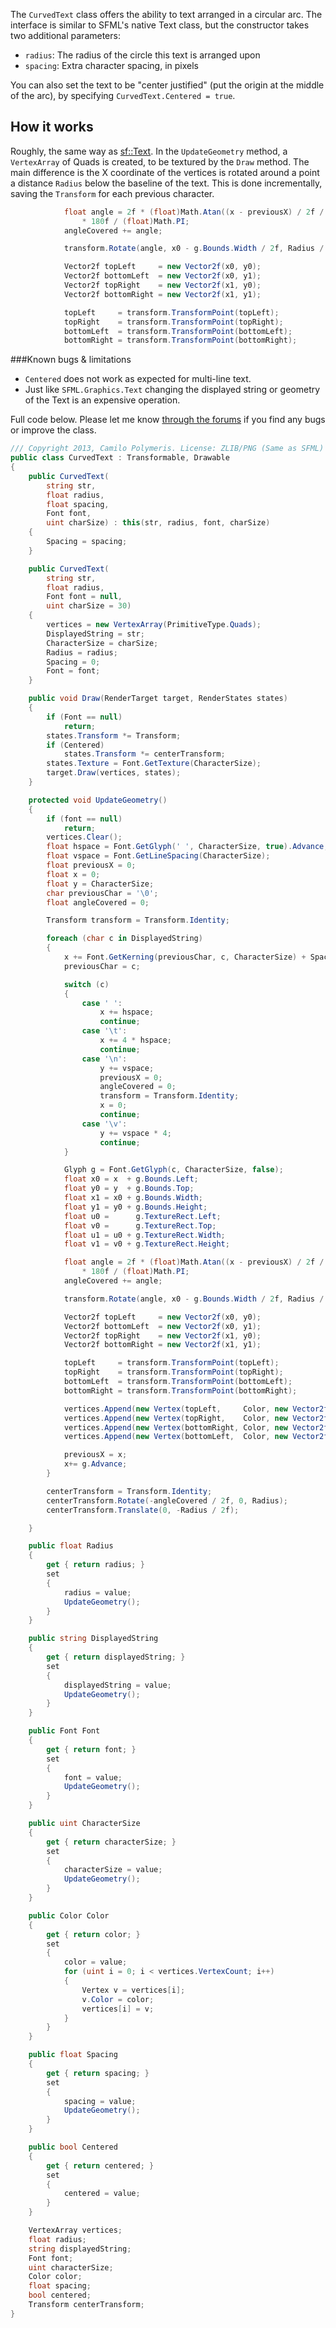 The `CurvedText` class offers the ability to text arranged in a circular arc. The interface is similar to SFML's native Text class, but the constructor takes two additional parameters:

  * `radius`: The radius of the circle this text is arranged upon
  * `spacing`: Extra character spacing, in pixels

You can also set the text to be "center justified" (put the origin at the middle of the arc), by specifying `CurvedText.Centered = true`.

## How it works

Roughly, the same way as [sf::Text](https://github.com/LaurentGomila/SFML/blob/master/src/SFML/Graphics/Text.cpp). In the `UpdateGeometry` method, a `VertexArray` of Quads is created, to be textured by the `Draw` method. The main difference is the X coordinate of the vertices is rotated around a point a distance `Radius` below the baseline of the text. This is done incrementally, saving the `Transform` for each  previous character.

```c#
            float angle = 2f * (float)Math.Atan((x - previousX) / 2f / Radius)
                * 180f / (float)Math.PI;
            angleCovered += angle;

            transform.Rotate(angle, x0 - g.Bounds.Width / 2f, Radius / 2f);

            Vector2f topLeft     = new Vector2f(x0, y0);
            Vector2f bottomLeft  = new Vector2f(x0, y1);
            Vector2f topRight    = new Vector2f(x1, y0);
            Vector2f bottomRight = new Vector2f(x1, y1);

            topLeft     = transform.TransformPoint(topLeft);
            topRight    = transform.TransformPoint(topRight);
            bottomLeft  = transform.TransformPoint(bottomLeft);
            bottomRight = transform.TransformPoint(bottomRight);
```

###Known bugs & limitations

 * `Centered` does not work as expected for multi-line text.
 * Just like `SFML.Graphics.Text` changing the displayed string or geometry of the Text is an expensive operation.

Full code below. Please let me know [through the forums](http://en.sfml-dev.org/forums/index.php?topic=12100.0) if you find any bugs or improve the class.
```c#
/// Copyright 2013, Camilo Polymeris. License: ZLIB/PNG (Same as SFML)
public class CurvedText : Transformable, Drawable
{
    public CurvedText(
        string str,
        float radius,
        float spacing,
        Font font,
        uint charSize) : this(str, radius, font, charSize)
    {
        Spacing = spacing;
    }

    public CurvedText(
        string str,
        float radius,
        Font font = null,
        uint charSize = 30)
    {
        vertices = new VertexArray(PrimitiveType.Quads);
        DisplayedString = str;
        CharacterSize = charSize;
        Radius = radius;
        Spacing = 0;
        Font = font;
    }

    public void Draw(RenderTarget target, RenderStates states)
    {
        if (Font == null)
            return;
        states.Transform *= Transform;
        if (Centered)
            states.Transform *= centerTransform;
        states.Texture = Font.GetTexture(CharacterSize);
        target.Draw(vertices, states);
    }

    protected void UpdateGeometry()
    {
        if (font == null)
            return;
        vertices.Clear();
        float hspace = Font.GetGlyph(' ', CharacterSize, true).Advance;
        float vspace = Font.GetLineSpacing(CharacterSize);
        float previousX = 0;
        float x = 0;
        float y = CharacterSize;
        char previousChar = '\0';
        float angleCovered = 0;

        Transform transform = Transform.Identity;

        foreach (char c in DisplayedString)
        {
            x += Font.GetKerning(previousChar, c, CharacterSize) + Spacing;
            previousChar = c;

            switch (c)
            {
                case ' ':
                    x += hspace;
                    continue;
                case '\t':
                    x += 4 * hspace;
                    continue;
                case '\n':
                    y += vspace;
                    previousX = 0;
                    angleCovered = 0;
                    transform = Transform.Identity;
                    x = 0;
                    continue;
                case '\v':
                    y += vspace * 4;
                    continue;
            }

            Glyph g = Font.GetGlyph(c, CharacterSize, false);
            float x0 = x  + g.Bounds.Left;
            float y0 = y  + g.Bounds.Top;
            float x1 = x0 + g.Bounds.Width;
            float y1 = y0 + g.Bounds.Height;
            float u0 =      g.TextureRect.Left;
            float v0 =      g.TextureRect.Top;
            float u1 = u0 + g.TextureRect.Width;
            float v1 = v0 + g.TextureRect.Height;

            float angle = 2f * (float)Math.Atan((x - previousX) / 2f / Radius)
                * 180f / (float)Math.PI;
            angleCovered += angle;

            transform.Rotate(angle, x0 - g.Bounds.Width / 2f, Radius / 2f);

            Vector2f topLeft     = new Vector2f(x0, y0);
            Vector2f bottomLeft  = new Vector2f(x0, y1);
            Vector2f topRight    = new Vector2f(x1, y0);
            Vector2f bottomRight = new Vector2f(x1, y1);

            topLeft     = transform.TransformPoint(topLeft);
            topRight    = transform.TransformPoint(topRight);
            bottomLeft  = transform.TransformPoint(bottomLeft);
            bottomRight = transform.TransformPoint(bottomRight);

            vertices.Append(new Vertex(topLeft,     Color, new Vector2f(u0, v0)));
            vertices.Append(new Vertex(topRight,    Color, new Vector2f(u1, v0)));
            vertices.Append(new Vertex(bottomRight, Color, new Vector2f(u1, v1)));
            vertices.Append(new Vertex(bottomLeft,  Color, new Vector2f(u0, v1)));

            previousX = x;
            x+= g.Advance;
        }

        centerTransform = Transform.Identity;
        centerTransform.Rotate(-angleCovered / 2f, 0, Radius);
        centerTransform.Translate(0, -Radius / 2f);

    }

    public float Radius
    {
        get { return radius; }
        set
        {
            radius = value;
            UpdateGeometry();
        }
    }

    public string DisplayedString
    {
        get { return displayedString; }
        set
        {
            displayedString = value;
            UpdateGeometry();
        }
    }

    public Font Font
    {
        get { return font; }
        set
        {
            font = value;
            UpdateGeometry();
        }
    }

    public uint CharacterSize
    {
        get { return characterSize; }
        set
        {
            characterSize = value;
            UpdateGeometry();
        }
    }

    public Color Color
    {
        get { return color; }
        set
        {
            color = value;
            for (uint i = 0; i < vertices.VertexCount; i++)
            {
                Vertex v = vertices[i];
                v.Color = color;
                vertices[i] = v;
            }
        }
    }

    public float Spacing
    {
        get { return spacing; }
        set
        {
            spacing = value;
            UpdateGeometry();
        }
    }

    public bool Centered
    {
        get { return centered; }
        set
        {
            centered = value;
        }
    }

    VertexArray vertices;
    float radius;
    string displayedString;
    Font font;
    uint characterSize;
    Color color;
    float spacing;
    bool centered;
    Transform centerTransform;
}
```